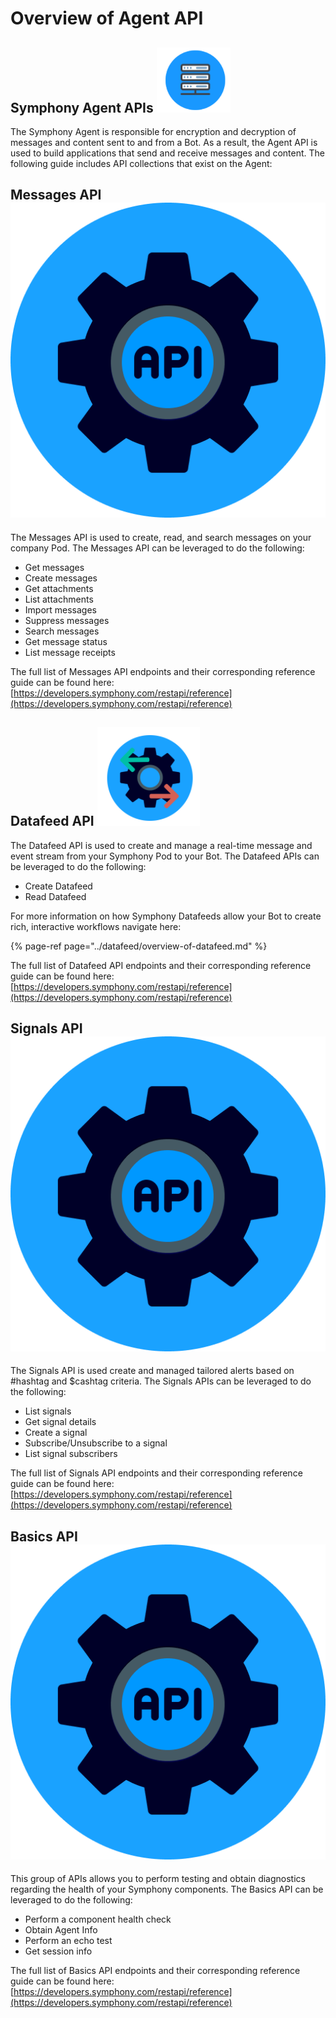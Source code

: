 # Overview of Agent API

## Symphony Agent APIs ![](../../.gitbook/assets/screen-shot-2020-07-06-at-6.19.59-pm.png) 

The Symphony Agent is responsible for encryption and decryption of messages and content sent to and from a Bot.  As a result, the Agent API is used to build applications that send and receive messages and content.  The following guide includes API collections that exist on the Agent:

## Messages API ![](../../.gitbook/assets/api_bg.png) 

The Messages API is used to create, read, and search messages on your company Pod.  The Messages API can be leveraged to do the following:

* Get messages
* Create messages
* Get attachments
* List attachments
* Import messages
* Suppress messages
* Search messages
* Get message status
* List message receipts

The full list of Messages API endpoints and their corresponding reference guide can be found here: [https://developers.symphony.com/restapi/reference](https://developers.symphony.com/restapi/reference)

## Datafeed API ![](../../.gitbook/assets/screen-shot-2020-07-02-at-12.02.55-pm.png) 

The Datafeed API is used to create and manage a real-time message and event stream from your Symphony Pod to your Bot.  The Datafeed APIs can be leveraged to do the following:

* Create Datafeed
* Read Datafeed

For more information on how Symphony Datafeeds allow your Bot to create rich, interactive workflows navigate here:

{% page-ref page="../datafeed/overview-of-datafeed.md" %}

The full list of Datafeed API endpoints and their corresponding reference guide can be found here: [https://developers.symphony.com/restapi/reference](https://developers.symphony.com/restapi/reference)

## Signals API ![](../../.gitbook/assets/api_bg.png) 

The Signals API is used create and managed tailored alerts based on \#hashtag and $cashtag criteria.  The Signals APIs can be leveraged to do the following:

* List signals
* Get signal details
* Create a signal
* Subscribe/Unsubscribe to a signal
* List signal subscribers

The full list of Signals API endpoints and their corresponding reference guide can be found here: [https://developers.symphony.com/restapi/reference](https://developers.symphony.com/restapi/reference)

## Basics API ![](../../.gitbook/assets/api_bg.png) 

This group of APIs allows you to perform testing and obtain diagnostics regarding the health of your Symphony components.  The Basics API can be leveraged to do the following:

* Perform a component health check
* Obtain Agent Info
* Perform an echo test 
* Get session info

The full list of Basics API endpoints and their corresponding reference guide can be found here: [https://developers.symphony.com/restapi/reference](https://developers.symphony.com/restapi/reference)

